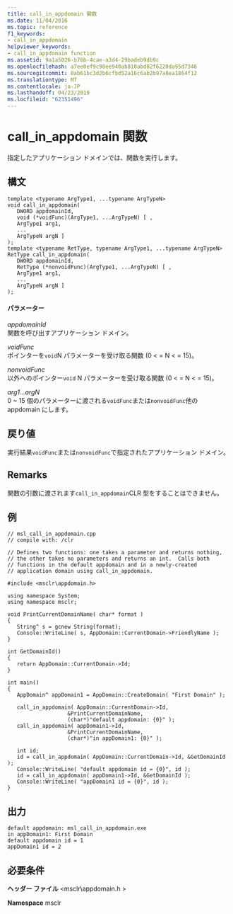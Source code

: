 ```yaml
---
title: call_in_appdomain 関数
ms.date: 11/04/2016
ms.topic: reference
f1_keywords:
- call_in_appdomain
helpviewer_keywords:
- call_in_appdomain function
ms.assetid: 9a1a5026-b76b-4cae-a3d4-29badeb9db9c
ms.openlocfilehash: a7ee0ef9c98ee940ab810abd82f6220da95d7346
ms.sourcegitcommit: 0ab61bc3d2b6cfbd52a16c6ab2b97a8ea1864f12
ms.translationtype: MT
ms.contentlocale: ja-JP
ms.lasthandoff: 04/23/2019
ms.locfileid: "62351496"
---
```

# <a name="callinappdomain-function"></a>call_in_appdomain 関数

指定したアプリケーション ドメインでは、関数を実行します。

## <a name="syntax"></a>構文

```
template <typename ArgType1, ...typename ArgTypeN>
void call_in_appdomain(
   DWORD appdomainId,
   void (*voidFunc)(ArgType1, ...ArgTypeN) [ ,
   ArgType1 arg1,
   ...
   ArgTypeN argN ]
);
template <typename RetType, typename ArgType1, ...typename ArgTypeN>
RetType call_in_appdomain(
   DWORD appdomainId,
   RetType (*nonvoidFunc)(ArgType1, ...ArgTypeN) [ ,
   ArgType1 arg1,
   ...
   ArgTypeN argN ]
);
```

#### <a name="parameters"></a>パラメーター

*appdomainId*<br/>
関数を呼び出すアプリケーション ドメイン。

*voidFunc*<br/>
ポインターを`void`N パラメーターを受け取る関数 (0 < = N < = 15)。

*nonvoidFunc*<br/>
以外へのポインター`void` N パラメーターを受け取る関数 (0 < = N < = 15)。

*arg1...argN*<br/>
0 ~ 15 個のパラメーターに渡される`voidFunc`または`nonvoidFunc`他の appdomain にします。

## <a name="return-value"></a>戻り値

実行結果`voidFunc`または`nonvoidFunc`で指定されたアプリケーション ドメイン。

## <a name="remarks"></a>Remarks

関数の引数に渡されます`call_in_appdomain`CLR 型をすることはできません。

## <a name="example"></a>例

```
// msl_call_in_appdomain.cpp
// compile with: /clr

// Defines two functions: one takes a parameter and returns nothing,
// the other takes no parameters and returns an int.  Calls both
// functions in the default appdomain and in a newly-created
// application domain using call_in_appdomain.

#include <msclr\appdomain.h>

using namespace System;
using namespace msclr;

void PrintCurrentDomainName( char* format )
{
   String^ s = gcnew String(format);
   Console::WriteLine( s, AppDomain::CurrentDomain->FriendlyName );
}

int GetDomainId()
{
   return AppDomain::CurrentDomain->Id;
}

int main()
{
   AppDomain^ appDomain1 = AppDomain::CreateDomain( "First Domain" );

   call_in_appdomain( AppDomain::CurrentDomain->Id,
                   &PrintCurrentDomainName,
                   (char*)"default appdomain: {0}" );
   call_in_appdomain( appDomain1->Id,
                   &PrintCurrentDomainName,
                   (char*)"in appDomain1: {0}" );

   int id;
   id = call_in_appdomain( AppDomain::CurrentDomain->Id, &GetDomainId );
   Console::WriteLine( "default appdomain id = {0}", id );
   id = call_in_appdomain( appDomain1->Id, &GetDomainId );
   Console::WriteLine( "appDomain1 id = {0}", id );
}
```

## <a name="output"></a>出力

```
default appdomain: msl_call_in_appdomain.exe
in appDomain1: First Domain
default appdomain id = 1
appDomain1 id = 2
```

## <a name="requirements"></a>必要条件

**ヘッダー ファイル** \<msclr\appdomain.h >

**Namespace** msclr